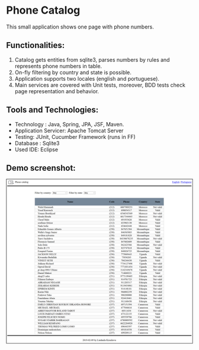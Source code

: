 # Phone Catalog
This small application shows one page with phone numbers. 

## Functionalities:

1. Catalog gets entities from sqlite3, parses numbers by rules and represents phone numbers in table.
2. On-fly filtering by country and state is possible.
3. Application supports two locales (english and portuguese).
4. Main services are covered with Unit tests, moreover, BDD tests check page representation and behavior.

## Tools and Technologies:

* Technology : Java, Spring, JPA, JSF, Maven.
* Application Servicer: Apache Tomcat Server
* Testing: JUnit, Cucumber Framework (runs in FF)
* Database : Sqlite3
* Used IDE: Eclipse

## Demo screenshot:
![](https://github.com/milaKisialiova/phone-catalog/blob/master/Page%20View.png)
